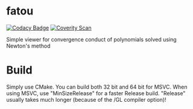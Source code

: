 # fatou
[![Codacy Badge](https://api.codacy.com/project/badge/Grade/bc720fe91294494984d5dafe1d447ef0)](https://www.codacy.com/app/Agapanthus/fatou?utm_source=github.com&amp;utm_medium=referral&amp;utm_content=Agapanthus/fatou&amp;utm_campaign=Badge_Grade)
[![Coverity Scan](https://img.shields.io/coverity/scan/13251.svg)](https://scan.coverity.com/projects/agapanthus-fatou)

Simple viewer for convergence conduct of polynomials solved using Newton's method

# Build

Simply use CMake.
You can build both 32 bit and 64 bit for MSVC.
When using MSVC, use "MinSizeRelease" for a faster Release build. "Release" usually takes much longer (because of the /GL compiler option)!